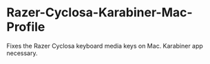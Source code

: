 # Razer-Cyclosa-Karabiner-Mac-Profile
Fixes the Razer Cyclosa keyboard media keys on Mac. Karabiner app necessary.
